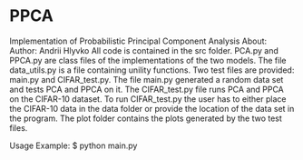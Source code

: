 # PPCA
Implementation of Probabilistic Principal Component Analysis
About:
Author: Andrii Hlyvko
All code is contained in the src folder. PCA.py and PPCA.py are class files of the implementations of the
two models. The file data_utils.py is a file containing unility functions.
Two test files are provided: main.py and CIFAR_test.py. The file main.py generated a random data set and tests 
PCA and PPCA on it. The CIFAR_test.py file runs PCA and PPCA on the CIFAR-10 dataset.
To run CIFAR_test.py the user
has to either place the CIFAR-10 data in the data folder or provide the 
location of the data set in the program.
The plot folder contains the plots generated by the two test files.

Usage Example:
$ python main.py
